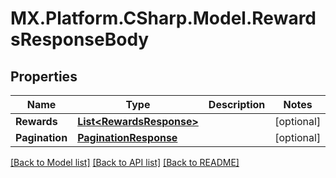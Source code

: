 # MX.Platform.CSharp.Model.RewardsResponseBody

## Properties

Name | Type | Description | Notes
------------ | ------------- | ------------- | -------------
**Rewards** | [**List&lt;RewardsResponse&gt;**](RewardsResponse.md) |  | [optional] 
**Pagination** | [**PaginationResponse**](PaginationResponse.md) |  | [optional] 

[[Back to Model list]](../README.md#documentation-for-models) [[Back to API list]](../README.md#documentation-for-api-endpoints) [[Back to README]](../README.md)

